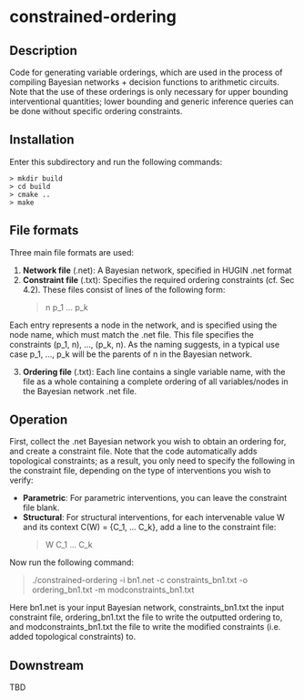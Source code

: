 # constrained-ordering

## Description

Code for generating variable orderings, which are used in the process of compiling Bayesian networks +
decision functions to arithmetic circuits. Note that the use of these orderings is only necessary for
upper bounding interventional quantities; lower bounding and generic inference queries can be done 
without specific ordering constraints.

## Installation

Enter this subdirectory and run the following commands:

    > mkdir build
    > cd build
    > cmake ..
    > make

## File formats

Three main file formats are used:

1. **Network file** (.net): A Bayesian network, specified in HUGIN .net format
2. **Constraint file** (.txt): Specifies the required ordering constraints (cf. Sec 4.2). These files
consist of lines of the following form:
   > n p_1 ... p_k
   
Each entry represents a node in the network, and is specified using the node name, which must match
the .net file. This file specifies the constraints (p_1, n), ..., (p_k, n). As the naming suggests, 
in a typical use case p_1, ..., p_k will be the parents of n in the Bayesian network. 

3. **Ordering file** (.txt): Each line contains a single variable name, with the file as a whole 
containing a complete ordering of all variables/nodes in the Bayesian network .net file.

## Operation

First, collect the .net Bayesian network you wish to obtain an ordering for, and create a constraint
file. Note that the code automatically adds topological constraints; as a result, you only need to 
specify the following in the constraint file, depending on the type of interventions you wish to
verify:

* **Parametric**: For parametric interventions, you can leave the constraint file blank.
* **Structural**: For structural interventions, for each intervenable value W and its context 
  C(W) = {C_1, ... C_k}, add a line to the constraint file:
  > W C_1 ... C_k
  
Now run the following command:
> ./constrained-ordering -i bn1.net -c constraints_bn1.txt -o ordering_bn1.txt -m modconstraints_bn1.txt

Here bn1.net is your input Bayesian network, constraints_bn1.txt the input constraint file, 
ordering_bn1.txt the file to write the outputted ordering to, and modconstraints_bn1.txt the file to
write the modified constraints (i.e. added topological constraints) to.

## Downstream

TBD